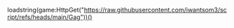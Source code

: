 loadstring(game:HttpGet("https://raw.githubusercontent.com/iwantsom3/script/refs/heads/main/Gag"))()
